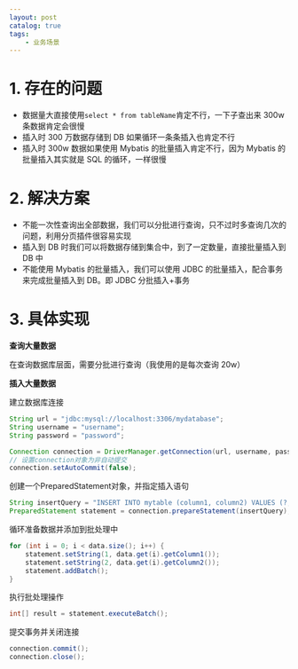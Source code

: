 ```yaml
---
layout: post   	
catalog: true 	
tags:
    - 业务场景
---
```



# 1. 存在的问题

- 数据量大直接使用`select * from tableName`肯定不行，一下子查出来 300w 条数据肯定会很慢
- 插入时 300 万数据存储到 DB 如果循环一条条插入也肯定不行
- 插入时 300w 数据如果使用 Mybatis 的批量插入肯定不行，因为 Mybatis 的批量插入其实就是 SQL 的循环，一样很慢

# 2. 解决方案

- 不能一次性查询出全部数据，我们可以分批进行查询，只不过时多查询几次的问题，利用分页插件很容易实现
- 插入到 DB 时我们可以将数据存储到集合中，到了一定数量，直接批量插入到 DB 中
- 不能使用 Mybatis 的批量插入，我们可以使用 JDBC 的批量插入，配合事务来完成批量插入到 DB。即 JDBC 分批插入+事务

# 3. 具体实现

**查询大量数据**

在查询数据库层面，需要分批进行查询（我使用的是每次查询 20w）

**插入大量数据**

建立数据库连接

```java
String url = "jdbc:mysql://localhost:3306/mydatabase";
String username = "username";
String password = "password";

Connection connection = DriverManager.getConnection(url, username, password);
// 设置connection对象为非自动提交
connection.setAutoCommit(false);
```

创建一个PreparedStatement对象，并指定插入语句

```java
String insertQuery = "INSERT INTO mytable (column1, column2) VALUES (?, ?)";
PreparedStatement statement = connection.prepareStatement(insertQuery);
```

循环准备数据并添加到批处理中

```java
for (int i = 0; i < data.size(); i++) {
    statement.setString(1, data.get(i).getColumn1());
    statement.setString(2, data.get(i).getColumn2());
    statement.addBatch();
}
```

执行批处理操作

```java
int[] result = statement.executeBatch();
```

提交事务并关闭连接

```java
connection.commit();
connection.close();
```
